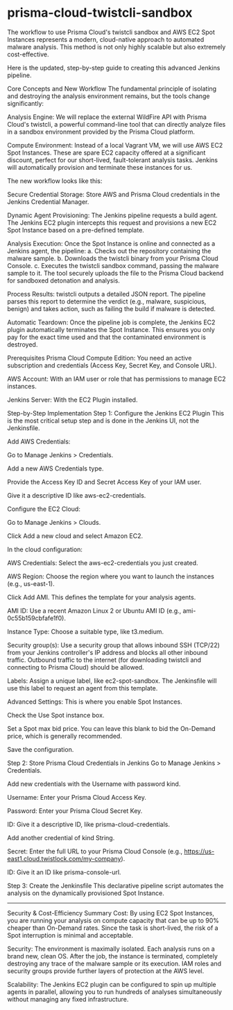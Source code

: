 # prisma-cloud-twistcli-sandbox
The workflow to use Prisma Cloud's twistcli sandbox and AWS EC2 Spot Instances represents a modern, cloud-native approach to automated malware analysis. This method is not only highly scalable but also extremely cost-effective.

Here is the updated, step-by-step guide to creating this advanced Jenkins pipeline.

Core Concepts and New Workflow
The fundamental principle of isolating and destroying the analysis environment remains, but the tools change significantly:

Analysis Engine: We will replace the external WildFire API with Prisma Cloud's twistcli, a powerful command-line tool that can directly analyze files in a sandbox environment provided by the Prisma Cloud platform.

Compute Environment: Instead of a local Vagrant VM, we will use AWS EC2 Spot Instances. These are spare EC2 capacity offered at a significant discount, perfect for our short-lived, fault-tolerant analysis tasks. Jenkins will automatically provision and terminate these instances for us.

The new workflow looks like this:

Secure Credential Storage: Store AWS and Prisma Cloud credentials in the Jenkins Credential Manager.

Dynamic Agent Provisioning: The Jenkins pipeline requests a build agent. The Jenkins EC2 plugin intercepts this request and provisions a new EC2 Spot Instance based on a pre-defined template.

Analysis Execution: Once the Spot Instance is online and connected as a Jenkins agent, the pipeline:
a. Checks out the repository containing the malware sample.
b. Downloads the twistcli binary from your Prisma Cloud Console.
c. Executes the twistcli sandbox command, passing the malware sample to it. The tool securely uploads the file to the Prisma Cloud backend for sandboxed detonation and analysis.

Process Results: twistcli outputs a detailed JSON report. The pipeline parses this report to determine the verdict (e.g., malware, suspicious, benign) and takes action, such as failing the build if malware is detected.

Automatic Teardown: Once the pipeline job is complete, the Jenkins EC2 plugin automatically terminates the Spot Instance. This ensures you only pay for the exact time used and that the contaminated environment is destroyed.

Prerequisites
Prisma Cloud Compute Edition: You need an active subscription and credentials (Access Key, Secret Key, and Console URL).

AWS Account: With an IAM user or role that has permissions to manage EC2 instances.

Jenkins Server: With the EC2 Plugin installed.

Step-by-Step Implementation
Step 1: Configure the Jenkins EC2 Plugin
This is the most critical setup step and is done in the Jenkins UI, not the Jenkinsfile.

Add AWS Credentials:

Go to Manage Jenkins > Credentials.

Add a new AWS Credentials type.

Provide the Access Key ID and Secret Access Key of your IAM user.

Give it a descriptive ID like aws-ec2-credentials.

Configure the EC2 Cloud:

Go to Manage Jenkins > Clouds.

Click Add a new cloud and select Amazon EC2.

In the cloud configuration:

AWS Credentials: Select the aws-ec2-credentials you just created.

AWS Region: Choose the region where you want to launch the instances (e.g., us-east-1).

Click Add AMI. This defines the template for your analysis agents.

AMI ID: Use a recent Amazon Linux 2 or Ubuntu AMI ID (e.g., ami-0c55b159cbfafe1f0).

Instance Type: Choose a suitable type, like t3.medium.

Security group(s): Use a security group that allows inbound SSH (TCP/22) from your Jenkins controller's IP address and blocks all other inbound traffic. Outbound traffic to the internet (for downloading twistcli and connecting to Prisma Cloud) should be allowed.

Labels: Assign a unique label, like ec2-spot-sandbox. The Jenkinsfile will use this label to request an agent from this template.

Advanced Settings: This is where you enable Spot Instances.

Check the Use Spot instance box.

Set a Spot max bid price. You can leave this blank to bid the On-Demand price, which is generally recommended.

Save the configuration.

Step 2: Store Prisma Cloud Credentials in Jenkins
Go to Manage Jenkins > Credentials.

Add new credentials with the Username with password kind.

Username: Enter your Prisma Cloud Access Key.

Password: Enter your Prisma Cloud Secret Key.

ID: Give it a descriptive ID, like prisma-cloud-credentials.

Add another credential of kind String.

Secret: Enter the full URL to your Prisma Cloud Console (e.g., https://us-east1.cloud.twistlock.com/my-company).

ID: Give it an ID like prisma-console-url.

Step 3: Create the Jenkinsfile
This declarative pipeline script automates the analysis on the dynamically provisioned Spot Instance.


------------------------------------------------------------------------------------------------------------------------------
Security & Cost-Efficiency Summary
Cost: By using EC2 Spot Instances, you are running your analysis on compute capacity that can be up to 90% cheaper than On-Demand rates. Since the task is short-lived, the risk of a Spot interruption is minimal and acceptable.

Security: The environment is maximally isolated. Each analysis runs on a brand new, clean OS. After the job, the instance is terminated, completely destroying any trace of the malware sample or its execution. IAM roles and security groups provide further layers of protection at the AWS level.

Scalability: The Jenkins EC2 plugin can be configured to spin up multiple agents in parallel, allowing you to run hundreds of analyses simultaneously without managing any fixed infrastructure.